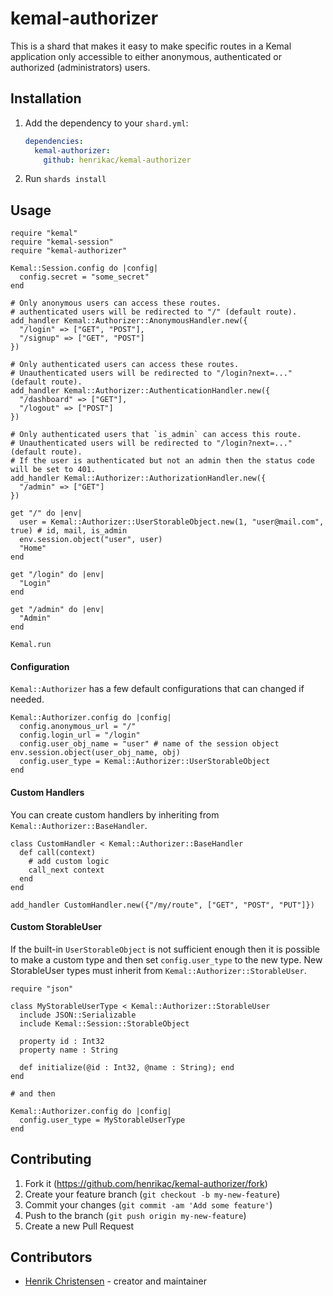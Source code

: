 # kemal-authorizer

This is a shard that makes it easy to make specific routes in a Kemal application only accessible to either anonymous, authenticated or authorized (administrators) users.

## Installation

1. Add the dependency to your `shard.yml`:

   ```yaml
   dependencies:
     kemal-authorizer:
       github: henrikac/kemal-authorizer
   ```

2. Run `shards install`

## Usage

```crystal
require "kemal"
require "kemal-session"
require "kemal-authorizer"

Kemal::Session.config do |config|
  config.secret = "some_secret"
end

# Only anonymous users can access these routes.
# authenticated users will be redirected to "/" (default route).
add_handler Kemal::Authorizer::AnonymousHandler.new({
  "/login" => ["GET", "POST"],
  "/signup" => ["GET", "POST"]
})

# Only authenticated users can access these routes.
# Unauthenticated users will be redirected to "/login?next=..." (default route).
add_handler Kemal::Authorizer::AuthenticationHandler.new({
  "/dashboard" => ["GET"],
  "/logout" => ["POST"]
})

# Only authenticated users that `is_admin` can access this route.
# Unauthenticated users will be redirected to "/login?next=..." (default route).
# If the user is authenticated but not an admin then the status code will be set to 401.
add_handler Kemal::Authorizer::AuthorizationHandler.new({
  "/admin" => ["GET"]
})

get "/" do |env|
  user = Kemal::Authorizer::UserStorableObject.new(1, "user@mail.com", true) # id, mail, is_admin
  env.session.object("user", user)
  "Home"
end

get "/login" do |env|
  "Login"
end

get "/admin" do |env|
  "Admin"
end

Kemal.run
```

#### Configuration
`Kemal::Authorizer` has a few default configurations that can changed if needed.

```crystal
Kemal::Authorizer.config do |config|
  config.anonymous_url = "/"
  config.login_url = "/login"
  config.user_obj_name = "user" # name of the session object env.session.object(user_obj_name, obj)
  config.user_type = Kemal::Authorizer::UserStorableObject
end
```

#### Custom Handlers
You can create custom handlers by inheriting from `Kemal::Authorizer::BaseHandler`.

```crystal
class CustomHandler < Kemal::Authorizer::BaseHandler
  def call(context)
    # add custom logic
    call_next context
  end
end

add_handler CustomHandler.new({"/my/route", ["GET", "POST", "PUT"]})
```

#### Custom StorableUser
If the built-in `UserStorableObject` is not sufficient enough then it is possible to make
a custom type and then set `config.user_type` to the new type. New StorableUser types must
inherit from `Kemal::Authorizer::StorableUser`.

```crystal
require "json"

class MyStorableUserType < Kemal::Authorizer::StorableUser
  include JSON::Serializable
  include Kemal::Session::StorableObject

  property id : Int32
  property name : String

  def initialize(@id : Int32, @name : String); end
end

# and then

Kemal::Authorizer.config do |config|
  config.user_type = MyStorableUserType
end
```

## Contributing

1. Fork it (<https://github.com/henrikac/kemal-authorizer/fork>)
2. Create your feature branch (`git checkout -b my-new-feature`)
3. Commit your changes (`git commit -am 'Add some feature'`)
4. Push to the branch (`git push origin my-new-feature`)
5. Create a new Pull Request

## Contributors

- [Henrik Christensen](https://github.com/henrikac) - creator and maintainer
